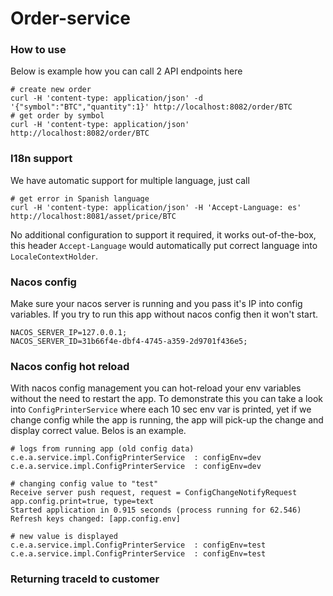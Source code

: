 # Order-service

### How to use
Below is example how you can call 2 API endpoints here
```shell
# create new order
curl -H 'content-type: application/json' -d '{"symbol":"BTC","quantity":1}' http://localhost:8082/order/BTC
# get order by symbol
curl -H 'content-type: application/json' http://localhost:8082/order/BTC
```

### I18n support
We have automatic support for multiple language, just call
```shell
# get error in Spanish language
curl -H 'content-type: application/json' -H 'Accept-Language: es' http://localhost:8081/asset/price/BTC
```
No additional configuration to support it required, it works out-of-the-box, this header `Accept-Language` would
automatically put correct language into `LocaleContextHolder`.

### Nacos config
Make sure your nacos server is running and you pass it's IP into config variables. If you try to run
this app without nacos config then it won't start.
```
NACOS_SERVER_IP=127.0.0.1;
NACOS_SERVER_ID=31b66f4e-dbf4-4745-a359-2d9701f436e5;
```

### Nacos config hot reload
With nacos config management you can hot-reload your env variables without the need to restart the app.
To demonstrate this you can take a look into `ConfigPrinterService` where each 10 sec env var is printed, yet if we
change config while the app is running, the app will pick-up the change and display correct value. Belos is an example.
```
# logs from running app (old config data)
c.e.a.service.impl.ConfigPrinterService  : configEnv=dev
c.e.a.service.impl.ConfigPrinterService  : configEnv=dev

# changing config value to "test"
Receive server push request, request = ConfigChangeNotifyRequest
app.config.print=true, type=text
Started application in 0.915 seconds (process running for 62.546)
Refresh keys changed: [app.config.env]

# new value is displayed
c.e.a.service.impl.ConfigPrinterService  : configEnv=test
c.e.a.service.impl.ConfigPrinterService  : configEnv=test
```

### Returning traceId to customer

